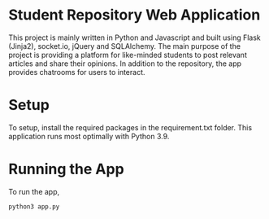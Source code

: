 # Student Repository Web Application
This project is mainly written in Python and Javascript and built using Flask (Jinja2), socket.io, jQuery and SQLAlchemy. The main purpose of the project is providing a platform for like-minded students to post relevant articles and share their opinions. In addition to the repository, the app provides chatrooms for users to interact. 


# Setup
To setup, install the required packages in the requirement.txt folder. This application runs most optimally with Python 3.9.

# Running the App
To run the app, 

```bash
python3 app.py
```